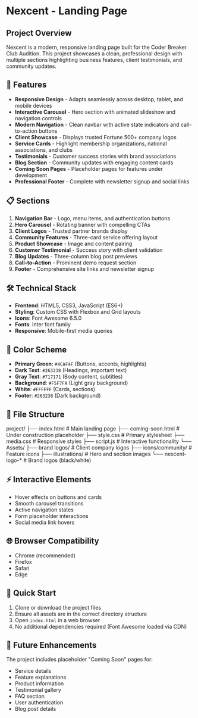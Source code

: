 # Nexcent - Landing Page

## Project Overview
Nexcent is a modern, responsive landing page built for the Coder Breaker Club Audition. This project showcases a clean, professional design with multiple sections highlighting business features, client testimonials, and community updates.

## 🚀 Features

- **Responsive Design** - Adapts seamlessly across desktop, tablet, and mobile devices
- **Interactive Carousel** - Hero section with animated slideshow and navigation controls
- **Modern Navigation** - Clean navbar with active state indicators and call-to-action buttons
- **Client Showcase** - Displays trusted Fortune 500+ company logos
- **Service Cards** - Highlight membership organizations, national associations, and clubs
- **Testimonials** - Customer success stories with brand associations
- **Blog Section** - Community updates with engaging content cards
- **Coming Soon Pages** - Placeholder pages for features under development
- **Professional Footer** - Complete with newsletter signup and social links

## 📋 Sections

1. **Navigation Bar** - Logo, menu items, and authentication buttons
2. **Hero Carousel** - Rotating banner with compelling CTAs
3. **Client Logos** - Trusted partner brands display
4. **Community Features** - Three-card service offering layout
5. **Product Showcase** - Image and content pairing
6. **Customer Testimonial** - Success story with client validation
7. **Blog Updates** - Three-column blog post previews
8. **Call-to-Action** - Prominent demo request section
9. **Footer** - Comprehensive site links and newsletter signup

## 🛠️ Technical Stack

- **Frontend**: HTML5, CSS3, JavaScript (ES6+)
- **Styling**: Custom CSS with Flexbox and Grid layouts
- **Icons**: Font Awesome 6.5.0
- **Fonts**: Inter font family
- **Responsive**: Mobile-first media queries

## 🎨 Color Scheme

- **Primary Green**: `#4CAF4F` (Buttons, accents, highlights)
- **Dark Text**: `#263238` (Headings, important text)
- **Gray Text**: `#717171` (Body content, subtitles)
- **Background**: `#F5F7FA` (Light gray background)
- **White**: `#FFFFFF` (Cards, sections)
- **Footer**: `#263238` (Dark background)

## 📁 File Structure
   project/
        ├── index.html # Main landing page
        ├── coming-soon.html # Under construction placeholder
        ├── style.css # Primary stylesheet
        ├── media.css # Responsive styles
        ├── script.js # Interactive functionality
        └── Assets/
              ├── brand logos/ # Client company logos
              ├── icons/community/ # Feature icons
              ├── illustrations/ # Hero and section images
              └── nexcent-logo-* # Brand logos (black/white)


## ⚡ Interactive Elements

- Hover effects on buttons and cards
- Smooth carousel transitions
- Active navigation states
- Form placeholder interactions
- Social media link hovers

## 🌐 Browser Compatibility

- Chrome (recommended)
- Firefox
- Safari
- Edge

## 🚀 Quick Start

1. Clone or download the project files
2. Ensure all assets are in the correct directory structure
3. Open `index.html` in a web browser
4. No additional dependencies required (Font Awesome loaded via CDN)

## 🔮 Future Enhancements

The project includes placeholder "Coming Soon" pages for:
- Service details
- Feature explanations
- Product information
- Testimonial gallery
- FAQ section
- User authentication
- Blog post details



